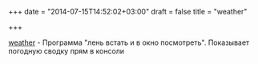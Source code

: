 +++
date = "2014-07-15T14:52:02+03:00"
draft = false
title = "weather"

+++

<p><a href="https://github.com/jfrazelle/weather">weather</a>&nbsp;- Программа &quot;лень встать и в окно посмотреть&quot;. Показывает погодную сводку прям в консоли</p>


